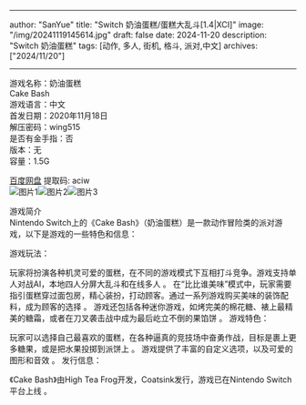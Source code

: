 
---
author: "SanYue"
title: "Switch 奶油蛋糕/蛋糕大乱斗[1.4|XCI]"
image: "/img/20241119145614.jpg"
draft: false
date: 2024-11-20
description: "Switch 奶油蛋糕"
tags: [动作, 多人, 街机, 格斗, 派对,中文]
archives: ["2024/11/20"]

---

游戏名称：奶油蛋糕   
Cake Bash    
游戏语言：中文  
首发日期：2020年11月18日  
解压密码：wing515  
是否有金手指：否  
版本：无   
容量：1.5G

[百度网盘](https://pan.baidu.com/s/1FenSUNQeTkTJSEJAgA7-og) 提取码: aciw  
![图片1](/img/5f8fbd.jpg)![图片2](/img/a714b1.jpg)![图片3](/img/cf201d.jpg)  

游戏简介  
Nintendo Switch上的《Cake Bash》（奶油蛋糕）是一款动作冒险类的派对游戏，以下是游戏的一些特色和信息：

游戏玩法：

玩家将扮演各种机灵可爱的蛋糕，在不同的游戏模式下互相打斗竞争。游戏支持单人对战AI，本地四人分屏大乱斗和在线多人
。
在“比比谁美味”模式中，玩家需要指引蛋糕穿过面包房，精心装扮，打动顾客。通过一系列游戏购买美味的装饰配料，成为顾客的选择
。
游戏还包括各种迷你游戏，如烤完美的棉花糖、裱上最精美的糖霜，或者在刀叉袭击战中成为最后屹立不倒的果馅饼
。
游戏特色：

玩家可以选择自己最喜欢的蛋糕，在各种逼真的竞技场中奋勇作战，目标是裹上更多糖果，或是把水果投掷到派饼上
。
游戏提供了丰富的自定义选项，以及可爱的图形和音效
。
发行信息：

《Cake Bash》由High Tea Frog开发，Coatsink发行，游戏已在Nintendo Switch平台上线
。
